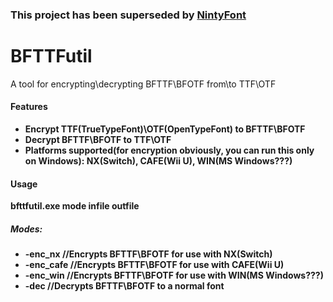### This project has been superseded by [NintyFont](https://github.com/TheFearsomeDzeraora/NintyFont)
# BFTTFutil
A tool for encrypting\decrypting BFTTF\BFOTF from\to TTF\OTF

#### Features
* __Encrypt TTF(TrueTypeFont)\OTF(OpenTypeFont) to BFTTF\BFOTF__
* __Decrypt BFTTF\BFOTF to TTF\OTF__
* __Platforms supported(for encryption obviously, you can run this only on Windows): NX(Switch), CAFE(Wii U), WIN(MS Windows???)__

#### Usage
__bfttfutil.exe mode infile outfile__

##### Modes:
* __-enc_nx //Encrypts BFTTF\BFOTF for use with NX(Switch)__
* __-enc_cafe //Encrypts BFTTF\BFOTF for use with CAFE(Wii U)__
* __-enc_win //Encrypts BFTTF\BFOTF for use with WIN(MS Windows???)__
* __-dec //Decrypts BFTTF\BFOTF to a normal font__
